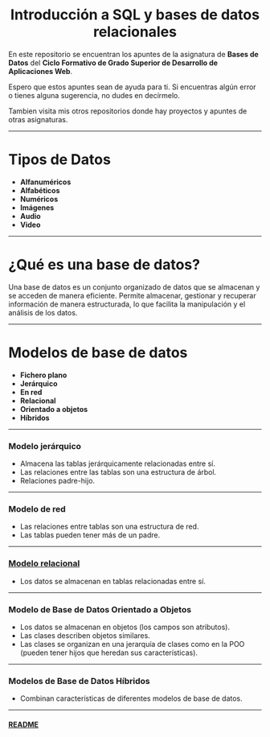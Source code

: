 
<div align="center">
  <h1>Introducción a SQL y bases de datos relacionales</h1>
</div>

En este repositorio se encuentran los apuntes de la asignatura de **Bases de Datos** del **Ciclo Formativo de Grado Superior de Desarrollo de Aplicaciones Web**.

Espero que estos apuntes sean de ayuda para ti. Si encuentras algún error o tienes alguna sugerencia, no dudes en decírmelo.

Tambien visita mis otros repositorios donde hay proyectos y apuntes de otras asignaturas.

---

# Tipos de Datos

- **Alfanuméricos**
- **Alfabéticos**
- **Numéricos**
- **Imágenes**
- **Audio**
- **Video**

---

# ¿Qué es una base de datos?

Una base de datos es un conjunto organizado de datos que se almacenan y se acceden de manera eficiente. Permite almacenar, gestionar y recuperar información de manera estructurada, lo que facilita la manipulación y el análisis de los datos.

---

# Modelos de base de datos

- **Fichero plano**
- **Jerárquico**
- **En red**
- **Relacional**
- **Orientado a objetos**
- **Híbridos**

___

### Modelo jerárquico

- Almacena las tablas jerárquicamente relacionadas entre sí.
- Las relaciones entre las tablas son una estructura de árbol.
- Relaciones padre-hijo.

___

### Modelo de red

- Las relaciones entre tablas son una estructura de red.
- Las tablas pueden tener más de un padre.

___

### [Modelo relacional](./Bases%20de%20datos%20relacionales.md)

- Los datos se almacenan en tablas relacionadas entre sí.

___

### Modelo de Base de Datos Orientado a Objetos

- Los datos se almacenan en objetos (los campos son atributos).
- Las clases describen objetos similares.
- Las clases se organizan en una jerarquía de clases como en la POO (pueden tener hijos que heredan sus características).

___

### Modelos de Base de Datos Híbridos

- Combinan características de diferentes modelos de base de datos.

---

#### [README](README.md)